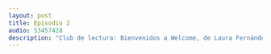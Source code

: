 ```yaml
---
layout: post
title: Episodio 2
audio: 53457428
description: "Club de lectura: Bienvenidos a Welcome, de Laura Fernández"
---
```


